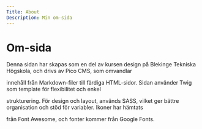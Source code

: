 ```yaml
---
Title: About
Description: Min om-sida
---
```


Om-sida
==========================

Denna sidan har skapas som en del av kursen design på Blekinge Tekniska Högskola, och drivs av Pico CMS, som omvandlar 

innehåll från Markdown-filer till färdiga HTML-sidor. Sidan använder Twig som template för flexibilitet och enkel 

strukturering. För design och layout, används SASS, vilket ger bättre organisation och stöd för variabler. Ikoner har hämtats 

från Font Awesome, och fonter kommer från Google Fonts.